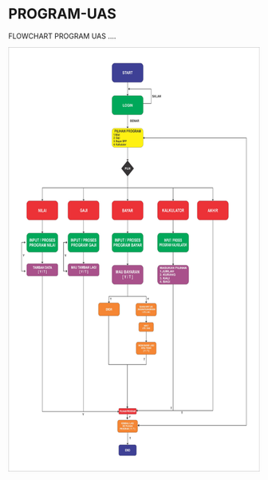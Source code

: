 # PROGRAM-UAS
FLOWCHART PROGRAM UAS .... 

<P align="center"><img src="https://github.com/Azis24/PROGRAM-UAS/blob/master/penilaian/FLOWCHART%20PROGRAM%20(2).jpg" width="850" height="850"/>
</p>
